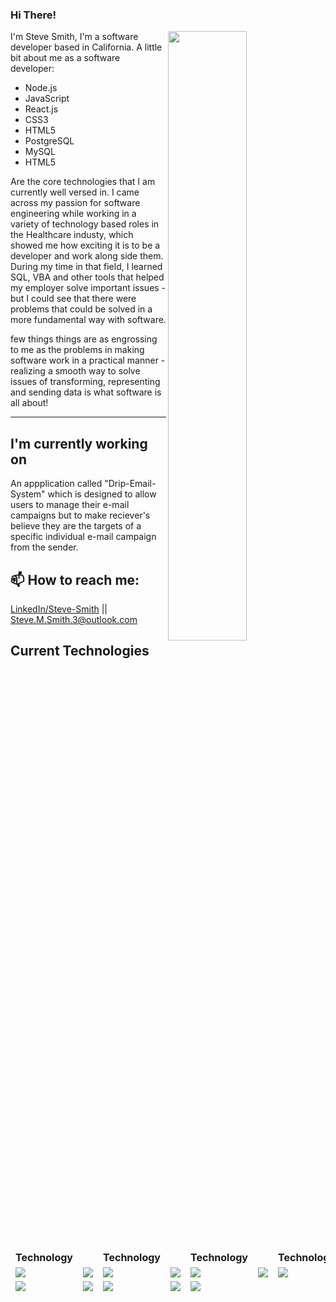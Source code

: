 ### Hi There!

[<img align="right" width="50%" src="https://github-readme-stats.vercel.app/api?username=Smith-Steve&theme=dark&show_icons=true">](https://metrics.lecoq.io/ouuan?template=classic)

I'm Steve Smith, I'm a software developer based in California. A little bit about me as a software developer:

- Node.js
- JavaScript
- React.js
- CSS3
- HTML5
- PostgreSQL
- MySQL
- HTML5


Are the core technologies that I am currently well versed in. I came across my passion for software engineering while working in a variety of technology based roles in the Healthcare industy, which showed me how exciting it is to be a developer and work along side them. During my time in that field, I learned SQL, VBA and other tools that helped my employer solve important issues - but I could see that there were problems that could be solved in a more fundamental way with software.

few things things are as engrossing to me as the problems in making software work in a practical manner - realizing a smooth way to solve issues of transforming, representing and sending data is what software is all about!

---

## I'm currently working on
An appplication called "Drip-Email-System" which is designed to allow users to manage their e-mail campaigns but to make reciever's believe they are the targets of a specific individual e-mail campaign from the sender.


## 📫 How to reach me:
[LinkedIn/Steve-Smith](https://www.linkedin.com/in/steve-smith1/) || [Steve.M.Smith.3@outlook.com](mailto:steve.m.smith.3@outlook.com)

## Current Technologies

<table>
  <thead>
    <td>
      <b> Technology </b>
    </td>
        <td>
    </td>
        <td>
      <b> Technology </b>
    </td>
        <td>
    </td>
        <td>
      <b> Technology </b>
    </td>
        <td>
    </td>
        <td>
      <b> Technology </b>
    </td>
    <tr>
      <td>
        <img src="https://img.shields.io/badge/JavaScript-F7DF1E?style=for-the-badge&logo=javascript&logoColor=black" />
      </td>
      <td>
        <img src="https://img.shields.io/badge/CSS3-1572B6?style=for-the-badge&logo=css3&logoColor=white" />
      </td>
      <td>
        <img src="https://img.shields.io/badge/React-20232A?style=for-the-badge&logo=react&logoColor=61DAFB" />
      </td>
       <td>
        <img src="https://img.shields.io/badge/Node.js-43853D?style=for-the-badge&logo=node.js&logoColor=white" />
      </td>
      <td>
        <img src="https://img.shields.io/badge/Git-F05032?style=for-the-badge&logo=git&logoColor=white" />
      </td>
      <td>
        <img src="https://img.shields.io/badge/GitHub-100000?style=for-the-badge&logo=github&logoColor=white" />
      </td>
      <td>
        <img src="https://img.shields.io/badge/Visual_Studio_Code-0078D4?style=for-the-badge&logo=visual%20studio%20code&logoColor=white" />
      </td>
    </tr>
    <tr>
      <td>
        <img src="https://img.shields.io/badge/MySQL-1?style=for-the-badge&logo=MySQL&logoColor=black" />
      </td>
      <td>
        <img src="https://img.shields.io/badge/Express.js-404D59?style=for-the-badge&logo=express&logoColor=white" />
      </td>
      <td>
        <img src="https://img.shields.io/badge/HTML5-0078D4?style=for-the-badge&logo=visual%20studio%20code&logoColor=white" />
      </td>
      <td>
        <img src="https://img.shields.io/badge/Nodemailer-0078D4?style=for-the-badge&" />
      </td>
      <td>
        <img src="https://img.shields.io/badge/PostgreSQL-316192?style=for-the-badge&logo=postgresql&logoColor=white" />
      </td>
    </tr>
  </thead>
</table>

